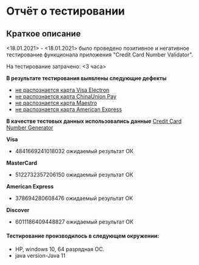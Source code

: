 # Отчёт о тестировании <Credit Card Number Validator>
## Краткое описание
<18.01.2021> - <18.01.2021> было проведено позитивное и негативное тестирование функционала приложения "Credit Card Number Validator".

На тестирование затрачено: <3 часа>

**В результате тестирования выявлены следующие дефекты**

* [не распознается карта Visa Electron](https://github.com/avet87/Credit-Card-Number-Validator/issues/1#issue-787805755)
* [не распознается карта ChinaUnion Pay](https://github.com/avet87/Credit-Card-Number-Validator/issues/2#issue-787806542)
* [не распознается карта Maestro](https://github.com/avet87/Credit-Card-Number-Validator/issues/3#issue-787807543)
* [не распознается карта American Express](https://github.com/avet87/Credit-Card-Number-Validator/issues/4#issue-787808365)

**В качестве тестовых данных использовались данные** [Credit Card Number Generator](https://ccard-generator.com/)

**Visa**
* 4841669241018032 ожидаемый результат ОК

**MasterCard**
* 5122732357206150 ожидаемый результат ОК

**American Express**
* 378694280608476 ожидаемый результат ОК

**Discover**
* 6011186409448827 ожидаемый результат ОК

#### Тестирование производилось в следующем окружении:
* HP, windows 10, 64 разрядная ОС.
* java version-Java 11
